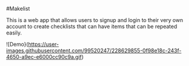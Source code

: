 #Makelist

This is a web app that allows users to signup and login to their very own account to create checklists that can have items that can be repeated easily.

![Demo}(https://user-images.githubusercontent.com/99520247/228629855-0f98e18c-243f-4650-a9ec-e6000cc90c9a.gif)
